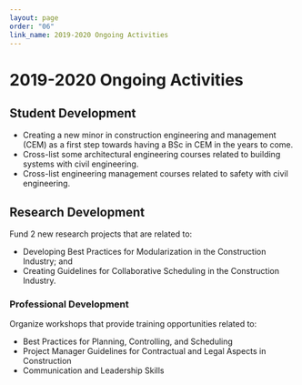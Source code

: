 ```yaml
---
layout: page
order: "06"
link_name: 2019-2020 Ongoing Activities
---
```


<div class='card col-md-8 offset-md-2'>
    <div class="card-body">
        <h1>2019-2020 Ongoing Activities</h1>
        <h2>Student Development</h2>
        <p>
            <ul>
                <li>Creating a new minor in construction engineering and management (CEM) as a first step towards having a BSc in CEM in the years to come.</li>
                <li>Cross-list some architectural engineering courses related to building systems with civil engineering.</li>
                <li>Cross-list engineering management courses related to safety with civil engineering.</li>
            </ul>
        </p>
        <h2>Research Development</h2>
        <p>
            Fund 2 new research projects that are related to:
            <ul>
                <li>Developing Best Practices for Modularization in the Construction Industry; and</li>
                <li>Creating Guidelines for Collaborative Scheduling in the Construction Industry.</li>
            </ul>
        </p>
        <h3>Professional Development</h3>
        <p>
            Organize workshops that provide training opportunities related to:
            <ul>
                <li>Best Practices for Planning, Controlling, and Scheduling</li>
                <li>Project Manager Guidelines for Contractual and Legal Aspects in Construction</li>
                <li>Communication and Leadership Skills</li>
            </ul>
        </p>
    </div>
</div>

<style>
    body {
        background-image: url({{ '/files/backgrounds/workshop-2209239_1920.jpg' | relative_url }});
        background-repeat: no-repeat;
        background-size: cover;
    }
</style>